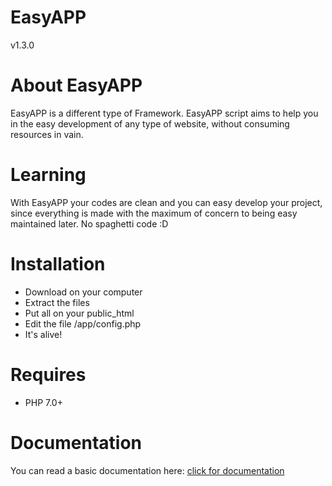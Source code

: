 # EasyAPP
 v1.3.0

# About EasyAPP
EasyAPP is a different type of Framework. EasyAPP script aims to help you in the easy development of any type of website, without consuming resources in vain. 

# Learning
With EasyAPP your codes are clean and you can easy develop your project, since everything is made with the maximum of concern to being easy maintained later. No spaghetti code :D

# Installation
 - Download on your computer
 - Extract the files
 - Put all on your public_html
 - Edit the file /app/config.php
 - It's alive!

# Requires
 - PHP 7.0+

# Documentation
You can read a basic documentation here: [click for documentation](DOCUMENTATION.md)
